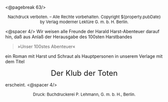 <@pagebreak 63/>

<div style="font-size: small; text-align: center; white-space: pre-wrap;">Nachdruck verboten. – Alle Rechte vorbehalten. Copyright ${property.pubDate} by Verlag moderner Lektüre G.&nbsp;m.&nbsp;b.&nbsp;H. Berlin.</div>

<@spacer 4/>
Wir weisen alle Freunde der Harald Harst-Abenteuer
darauf hin, daß aus Anlaß der
Herausgabe des 100sten Harstbandes

> »Unser 100stes Abenteuer«

ein Roman mit Harst und Schraut als
Hauptpersonen in unserem Verlage mit
dem Titel

<div style="font-size: x-large; text-align: center;">Der Klub der Toten</div>

erscheint.
<@spacer 4/>

<div style="font-size: small; text-align: center; white-space: pre-wrap;">Druck: Buchdruckerei P. Lehmann, G.&nbsp;m.&nbsp;b.&nbsp;H., Berlin.</div>

